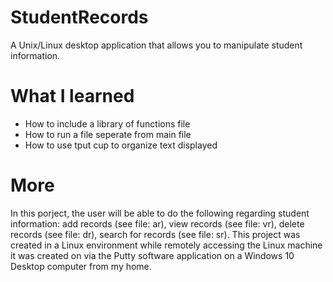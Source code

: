 # StudentRecords
A Unix/Linux desktop application that allows you to manipulate student information.

# What I learned
* How to include a library of functions file
* How to run a file seperate from main file
* How to use tput cup to organize text displayed

# More
In this porject, the user will be able to do the following regarding student information: add records (see file: ar), view records (see file: vr), delete records (see file: dr), search for records (see file: sr). This project was created in a Linux environment while remotely accessing the Linux machine it was created on via the Putty software application on a Windows 10 Desktop computer from my home.
